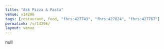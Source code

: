 ```yaml
---
title: "Ask Pizza & Pasta"
venue: v14296
tags: [restaurant, food, "fhrs:427743", "fhrs:427824", "fhrs:427767"]
permalink: /v/14296/
layout: venue
---
```

null
